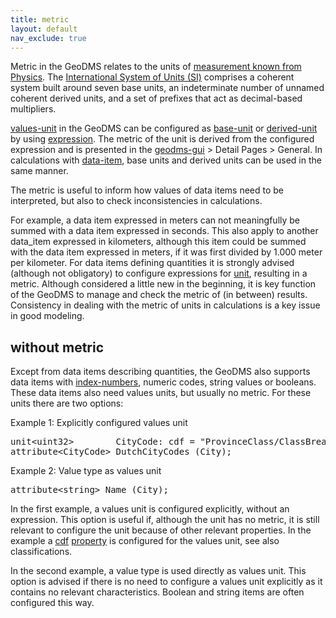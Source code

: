 ```yaml
---
title: metric
layout: default
nav_exclude: true
---
```

Metric in the GeoDMS relates to the units of [measurement known from Physics](https://en.wikipedia.org/wiki/Unit_of_measurement). The
[International System of Units (SI)](https://en.wikipedia.org/wiki/International_System_of_Units) comprises a coherent system built around seven base units, an indeterminate number of unnamed coherent derived units, and a set of prefixes that act as decimal-based multipliers.

[values-unit](values-unit) in the GeoDMS can be configured as [base-unit](base-unit) or [derived-unit](derived-unit) by using [expression](expression). The metric of the unit is derived from the configured expression and is presented in the [geodms-gui](geodms-gui) > Detail Pages > General. In calculations with [data-item](data-item), base units and derived units can be used in the same manner.

The metric is useful to inform how values of data items need to be interpreted, but also to check inconsistencies in calculations.

For example, a data item expressed in meters can not meaningfully be summed with a data item expressed in seconds. This also apply to another data_item  expressed in kilometers, although this item could be summed with the data item expressed in meters, if it was first divided by 1.000 meter per kilometer. For data items defining quantities it is strongly advised (although not obligatory) to configure expressions for [unit](unit), resulting in a metric. Although considered a little new in the beginning, it is key function of the GeoDMS to manage and check the metric of (in between) results. Consistency in dealing with the metric of units in calculations is a key issue in good modeling.

## without metric

Except from data items describing quantities, the GeoDMS also supports data items with [index-numbers](index-numbers), numeric codes, string values or booleans. These 
 data items also need values units, but usually no metric. For these units there are two options:

Example 1: Explicitly configured values unit

<pre>
unit&lt;uint32&gt;        CityCode: cdf = "ProvinceClass/ClassBreaks";
attribute&lt;CityCode&gt; DutchCityCodes (City);
</pre>

Example 2: Value type as values unit

<pre>
attribute&lt;string&gt; Name (City);
</pre>

In the first example, a values unit is configured explicitly, without an expression. This option is useful if, although the unit has no metric, it is still relevant to configure the unit because of other relevant properties. In the example a [cdf](cdf) [property](property) is configured for the values unit, see also classifications.

In the second example, a value type is used directly as values unit. This option is advised if there is no need to configure a values unit explicitly as it contains no relevant characteristics. Boolean and string items are often configured this way.